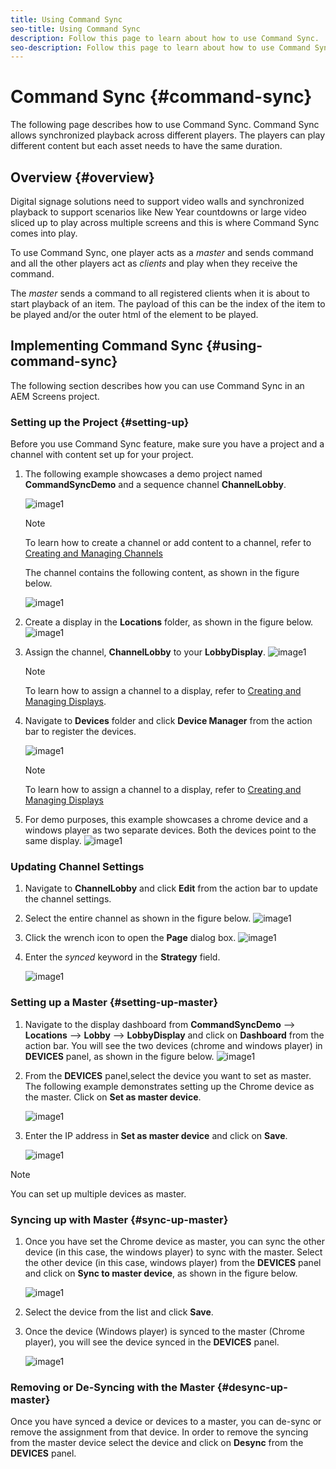 ```yaml
---
title: Using Command Sync
seo-title: Using Command Sync
description: Follow this page to learn about how to use Command Sync.
seo-description: Follow this page to learn about how to use Command Sync.
---
```


# Command Sync {#command-sync}

The following page describes how to use Command Sync. Command Sync allows synchronized playback across different players. The players can play different content but each asset needs to have the same duration.

## Overview {#overview}

Digital signage solutions need to support video walls and synchronized playback to support scenarios like New Year countdowns or large video sliced up to play across multiple screens and this is where Command Sync comes into play.

To use Command Sync, one player acts as a *master* and sends command and all the other players act as *clients* and play when they receive the command. 

The *master* sends a command to all registered clients when it is about to start playback of an item. The payload of this can be the index of the item to be played and/or the outer html of the element to be played.

## Implementing Command Sync {#using-command-sync}

The following section describes how you can use Command Sync in an AEM Screens project.

### Setting up the Project {#setting-up}

Before you use Command Sync feature, make sure you have a project and a channel with content set up for your project.

1. The following example showcases a demo project named **CommandSyncDemo** and a sequence channel **ChannelLobby**.

   ![image1](assets/command-sync/command-sync1-1.png)

   >[!NOTE]
   >
   >To learn how to create a channel or add content to a channel, refer to [Creating and Managing Channels](/help/user-guide/managing-channels.md)

   The channel contains the following content, as shown in the figure below.

   ![image1](assets/command-sync/command-sync2-1.png)

1. Create a display in the **Locations** folder, as shown in the figure below.
   ![image1](assets/command-sync/command-sync3-1.png)

1. Assign the channel, **ChannelLobby** to your **LobbyDisplay**.
    ![image1](assets/command-sync/command-sync4-1.png)

   >[!NOTE]
   >
   >To learn how to assign a channel to a display, refer to [Creating and Managing Displays](/help/user-guide/managing-displays.md).

1. Navigate to **Devices** folder and click **Device Manager** from the action bar to register the devices.

   ![image1](assets/command-sync5.png)

   >[!NOTE]
   >
   >To learn how to assign a channel to a display, refer to [Creating and Managing Displays](/help/user-guide/managing-displays.md)

1. For demo purposes, this example showcases a chrome device and a windows player as two separate devices. Both the devices point to the same display.
   ![image1](assets/command-sync6.png)

### Updating Channel Settings

1. Navigate to **ChannelLobby** and click **Edit** from the action bar to update the channel settings.

1. Select the entire channel as shown in the figure below.
   ![image1](assets/command-sync/command-sync7-1.png)

1. Click the wrench icon to open the **Page** dialog box.
   ![image1](assets/command-sync/command-sync8-1.png)

1. Enter the *synced* keyword in the **Strategy** field.

   ![image1](assets/command-sync/command-sync9-1.png)


### Setting up a Master {#setting-up-master}

1. Navigate to the display dashboard from **CommandSyncDemo** --> **Locations**  --> **Lobby** --> **LobbyDisplay** and click on **Dashboard** from the action bar.
You will see the two devices (chrome and windows player) in **DEVICES** panel, as shown in the figure below.
      ![image1](assets/command-sync/command-sync10-1.png)

1. From the **DEVICES** panel,select the device you want to set as master. The following example demonstrates setting up the Chrome device as the master. Click on **Set as master device**.

    ![image1](assets/command-sync/command-sync11-1.png)

1. Enter the IP address in **Set as master device** and click on **Save**. 

   ![image1](assets/command-sync/command-sync12-1.png)

>[!NOTE]
> You can set up multiple devices as master.

### Syncing up with Master {#sync-up-master}

1. Once you have set the Chrome device as master, you can sync the other device (in this case, the windows player) to sync with the master.
Select the other device (in this case, windows player) from the **DEVICES** panel and click on **Sync to master device**, as shown in the figure below.

   ![image1](assets/command-sync/command-sync13-1.png)

1. Select the device from the list and click **Save**.

1. Once the device (Windows player) is synced to the master (Chrome player), you will see the device synced in the **DEVICES** panel.

   ![image1](assets/command-sync/command-sync14-1.png)

### Removing or De-Syncing with the Master {#desync-up-master}

Once you have synced a device or devices to a master, you can de-sync or remove the assignment from that device. In order to remove the syncing from the master device select the device and click on **Desync** from the **DEVICES** panel.

